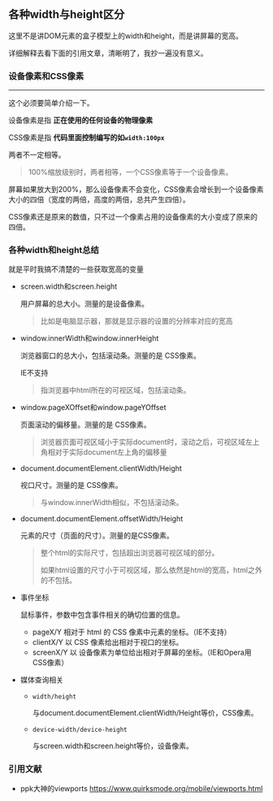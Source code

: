 ## 各种width与height区分

这里不是讲DOM元素的盒子模型上的width和height，而是讲屏幕的宽高。

详细解释去看下面的引用文章，清晰明了，我抄一遍没有意义。



### 设备像素和CSS像素

---

这个必须要简单介绍一下。

设备像素是指 **正在使用的任何设备的物理像素**

CSS像素是指 **代码里面控制编写的如`width:100px`**

两者不一定相等。

> 100%缩放级别时，两者相等，一个CSS像素等于一个设备像素。

屏幕如果放大到200%，那么设备像素不会变化，CSS像素会增长到一个设备像素大小的四倍（宽度的两倍，高度的两倍，总共产生四倍）。

CSS像素还是原来的数值，只不过一个像素占用的设备像素的大小变成了原来的四倍。



### 各种width和height总结

就是平时我搞不清楚的一些获取宽高的变量

- screen.width和screen.height

  用户屏幕的总大小。测量的是设备像素。

  > 比如是电脑显示器，那就是显示器的设置的分辨率对应的宽高

- window.innerWidth和window.innerHeight

  浏览器窗口的总大小，包括滚动条。测量的是 CSS像素。

  IE不支持

  > 指浏览器中html所在的可视区域，包括滚动条。

- window.pageXOffset和window.pageYOffset

  页面滚动的偏移量。测量的是 CSS像素。

  > 浏览器页面可视区域小于实际document时，滚动之后，可视区域左上角相对于实际document左上角的偏移量

- document.documentElement.clientWidth/Height

  视口尺寸。测量的是 CSS像素。

  > 与window.innerWidth相似，不包括滚动条。

- document.documentElement.offsetWidth/Height

  <html>元素的尺寸（页面的尺寸）。测量的是CSS像素。

  > 整个html的实际尺寸，包括超出浏览器可视区域的部分。
  >
  > 如果html设置的尺寸小于可视区域，那么依然是html的宽高，html之外的不包括。

- 事件坐标

  鼠标事件，参数中包含事件相关的确切位置的信息。

  - pageX/Y	相对于 html 的 CSS 像素中元素的坐标。（IE不支持）
  - clientX/Y      以 CSS 像素给出相对于视口的坐标。
  - screenX/Y     以 设备像素为单位给出相对于屏幕的坐标。（IE和Opera用CSS像素）

- 媒体查询相关

  - `width/height`

    与document.documentElement.clientWidth/Height等价，CSS像素。

  - `device-width/device-height`

    与screen.width和screen.height等价，设备像素。



### 引用文献

- ppk大神的viewports <https://www.quirksmode.org/mobile/viewports.html>